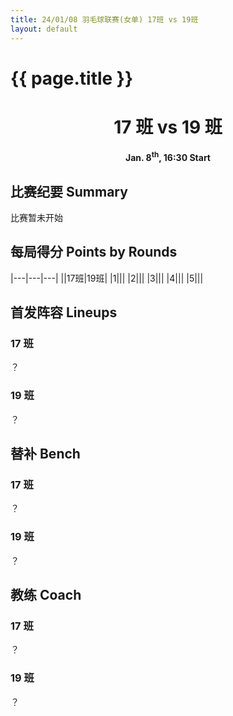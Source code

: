```yaml
---
title: 24/01/08 羽毛球联赛(女单) 17班 vs 19班
layout: default
---
```


# {{ page.title }}

<div width="100%" style="text-align:center">
<h1> 17 班 vs 19 班 </h1>
<!--<h1> 17 班 <span style="border: 1px #111111 solid; border-radius:5px; background-color:#f3f3f3; display:inline flex; width:80px; height:100px" hidden><b style="font-size:64px; margin:0px auto; color:#aaaaaa">0</b></span> vs <span style="border: 1px #111111 solid; border-radius:5px; background-color:#f3f3f3; display:inline flex; width:80px; height:100px" hidden><b style="font-size:64px; margin:0px auto">6</b></span> 21 班 </h1>-->
<h4>Jan. 8<sup>th</sup>, 16:30 Start</h4>
</div>

## 比赛纪要 Summary

比赛暂未开始

<!--<i class="fa-solid fa-hourglass-start fa-fw"></i> 0' 比赛开始 \| 17班 0:0 19班

<i class="fa-solid fa-hourglass-end fa-fw"></i> 40' 比赛结束 \| 17班 0:0 19班-->

## 每局得分 Points by Rounds

|---|---|---|
||17班|19班|
|1|||
|2|||
|3|||
|4|||
|5|||

## 首发阵容 Lineups

### 17 班

？

### 19 班

？

## 替补 Bench

### 17 班

？

### 19 班

？

## 教练 Coach

### 17 班

？

### 19 班

？